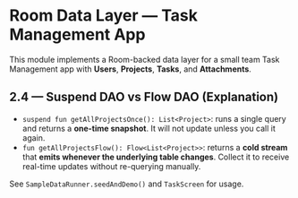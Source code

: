 # Room Data Layer — Task Management App

This module implements a Room-backed data layer for a small team Task Management app with **Users**, **Projects**, **Tasks**, and **Attachments**.

## 2.4 — Suspend DAO vs Flow DAO (Explanation)

- `suspend fun getAllProjectsOnce(): List<Project>`: runs a single query and returns a **one-time snapshot**. It will not update unless you call it again.
- `fun getAllProjectsFlow(): Flow<List<Project>>`: returns a **cold stream** that **emits whenever the underlying table changes**. Collect it to receive real-time updates without re-querying manually.

See `SampleDataRunner.seedAndDemo()` and `TaskScreen` for usage.
